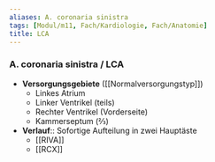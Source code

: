```yaml
---
aliases: A. coronaria sinistra
tags: [Modul/m11, Fach/Kardiologie, Fach/Anatomie]
title: LCA
---
```

### A. coronaria sinistra / LCA
- **Versorgungsgebiete** ([[Normalversorgungstyp]])
	- Linkes Atrium
	- Linker Ventrikel (teils)
	- Rechter Ventrikel (Vorderseite)
	- Kammerseptum (⅔)
- **Verlauf**:: Sofortige Aufteilung in zwei Hauptäste
	- [[RIVA]]
	- [[RCX]]